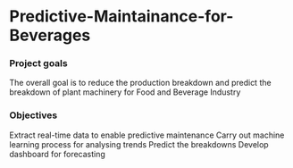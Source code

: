 # Predictive-Maintainance-for-Beverages


### Project goals
The overall goal is to reduce the production breakdown and predict the breakdown of plant machinery for Food and Beverage Industry

### Objectives

Extract real-time data to enable predictive maintenance
Carry out machine learning process for analysing trends
Predict the breakdowns
Develop dashboard for forecasting


